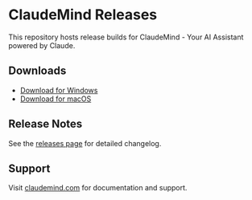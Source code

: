 # ClaudeMind Releases

This repository hosts release builds for ClaudeMind - Your AI Assistant powered by Claude.

## Downloads

- [Download for Windows](https://github.com/73signals/claudemind-releases/releases/latest/download/ClaudeMind-Setup.exe)
- [Download for macOS](https://github.com/73signals/claudemind-releases/releases/latest/download/ClaudeMind.dmg)

## Release Notes

See the [releases page](https://github.com/73signals/claudemind-releases/releases) for detailed changelog.

## Support

Visit [claudemind.com](https://claudemind.com/) for documentation and support.